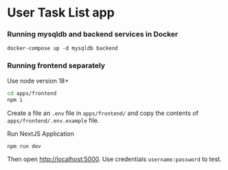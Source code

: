 # User Task List app

### Running mysqldb and backend services in Docker

`docker-compose up -d mysqldb backend`

### Running frontend separately

Use node version 18+

```bash
cd apps/frontend
npm i
```

Create a file an `.env` file in `apps/frontend/` and copy the contents of `apps/frontend/.env.example` file.

Run NextJS Application

```bash
npm run dev
```

Then open [http://localhost:5000](http://localhost:5000). Use credentials `username:password` to test.
